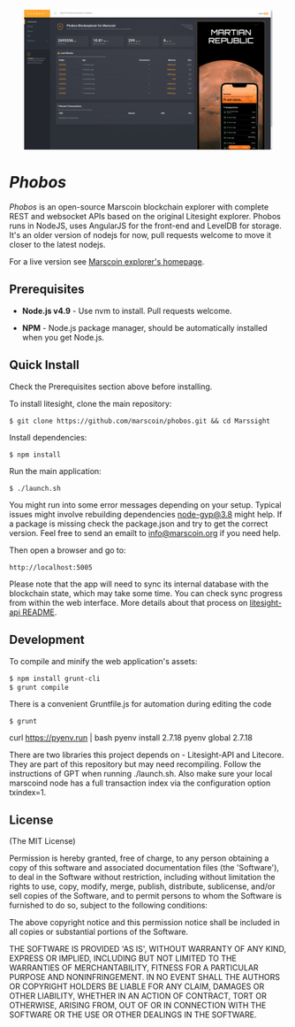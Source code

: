 <p align="center">
  <a href="https://github.com/marscoin/phobos" title="Phobos">
    <img alt="phobos" src="./public/images/phobos_dashboard.png" width="450"></img>
  </a>
</p>

# *Phobos*

*Phobos* is an open-source Marscoin blockchain explorer with complete REST and websocket APIs based on the original Litesight explorer.
Phobos runs in NodeJS, uses AngularJS for the front-end and LevelDB for storage. It's an older version of nodejs for now, pull requests welcome to move it closer to the latest nodejs.

For a live version see [Marscoin explorer's homepage](http://chain.marscoin.org/).

## Prerequisites

* **Node.js v4.9** - Use nvm to install. Pull requests welcome.

* **NPM** - Node.js package manager, should be automatically installed when you get Node.js.


## Quick Install
  Check the Prerequisites section above before installing.

  To install litesight, clone the main repository:

    $ git clone https://github.com/marscoin/phobos.git && cd Marssight

  Install dependencies:

    $ npm install
    
  Run the main application:

    $ ./launch.sh 

  You might run into some error messages depending on your setup. Typical issues might involve rebuilding dependencies node-gyp@3.8 might help. If a package is missing check the package.json and try to get the correct version. Feel free to send an emailt to info@marscoin.org if you need help.
    
  Then open a browser and go to:

    http://localhost:5005

  Please note that the app will need to sync its internal database
  with the blockchain state, which may take some time. You can check
  sync progress from within the web interface. More details about that process
  on [litesight-api README](https://github.com/marscoin/Litesight-api/blob/master/README.md). 
  
  
## Development

To compile and minify the web application's assets:

```
$ npm install grunt-cli
$ grunt compile
```

There is a convenient Gruntfile.js for automation during editing the code

```
$ grunt
```

curl https://pyenv.run | bash
pyenv install 2.7.18
pyenv global 2.7.18

There are two libraries this project depends on - Litesight-API and Litecore. They are part of this repository but may need recompiling. Follow the instructions of GPT when running ./launch.sh. Also make sure your local marscoind node has a full transaction index via the configuration option txindex=1.

## License
(The MIT License)

Permission is hereby granted, free of charge, to any person obtaining
a copy of this software and associated documentation files (the
'Software'), to deal in the Software without restriction, including
without limitation the rights to use, copy, modify, merge, publish,
distribute, sublicense, and/or sell copies of the Software, and to
permit persons to whom the Software is furnished to do so, subject to
the following conditions:

The above copyright notice and this permission notice shall be
included in all copies or substantial portions of the Software.

THE SOFTWARE IS PROVIDED 'AS IS', WITHOUT WARRANTY OF ANY KIND,
EXPRESS OR IMPLIED, INCLUDING BUT NOT LIMITED TO THE WARRANTIES OF
MERCHANTABILITY, FITNESS FOR A PARTICULAR PURPOSE AND NONINFRINGEMENT.
IN NO EVENT SHALL THE AUTHORS OR COPYRIGHT HOLDERS BE LIABLE FOR ANY
CLAIM, DAMAGES OR OTHER LIABILITY, WHETHER IN AN ACTION OF CONTRACT,
TORT OR OTHERWISE, ARISING FROM, OUT OF OR IN CONNECTION WITH THE
SOFTWARE OR THE USE OR OTHER DEALINGS IN THE SOFTWARE.

